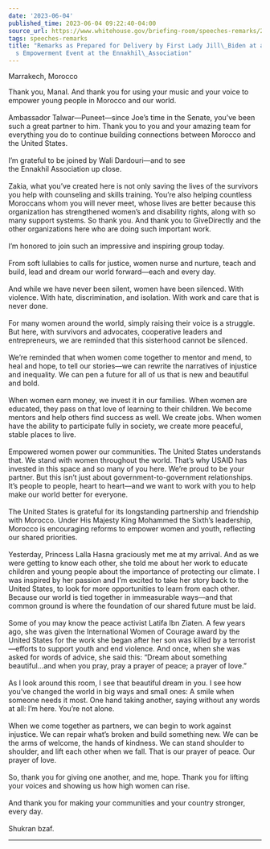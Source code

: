 ```yaml
---
date: '2023-06-04'
published_time: 2023-06-04 09:22:40-04:00
source_url: https://www.whitehouse.gov/briefing-room/speeches-remarks/2023/06/04/remarks-as-prepared-for-delivery-by-first-lady-jill-biden-at-a-womens-empowerment-event-at-the-ennakhil-association/
tags: speeches-remarks
title: "Remarks as Prepared for Delivery by First Lady Jill\_Biden at a Women\u2019\
  s Empowerment Event at the Ennakhil\_Association"
---
```

 
Marrakech, Morocco

  
Thank you, Manal. And thank you for using your music and your voice to
empower young people in Morocco and our world.   
   
Ambassador Talwar—Puneet—since Joe’s time in the Senate, you’ve been
such a great partner to him. Thank you to you and your amazing team for
everything you do to continue building connections between Morocco and
the United States.  
   
I’m grateful to be joined by Wali Dardouri—and to see
the Ennakhil Association up close.   
   
Zakia, what you’ve created here is not only saving the lives of the
survivors you help with counseling and skills training. You’re also
helping countless Moroccans whom you will never meet, whose lives are
better because this organization has strengthened women’s and disability
rights, along with so many support systems. So thank you. And thank you
to GiveDirectly and the other organizations here who are doing such
important work.  
   
I’m honored to join such an impressive and inspiring group today.  
   
From soft lullabies to calls for justice, women nurse and nurture, teach
and build, lead and dream our world forward—each and every day.  
   
And while we have never been silent, women have been silenced. With
violence. With hate, discrimination, and isolation. With work and care
that is never done.  
   
For many women around the world, simply raising their voice is a
struggle. But here, with survivors and advocates, cooperative leaders
and entrepreneurs, we are reminded that this sisterhood cannot be
silenced.  
   
We’re reminded that when women come together to mentor and mend, to heal
and hope, to tell our stories—we can rewrite the narratives of injustice
and inequality. We can pen a future for all of us that is new and
beautiful and bold.  
   
When women earn money, we invest it in our families. When women are
educated, they pass on that love of learning to their children. We
become mentors and help others find success as well. We create jobs.
When women have the ability to participate fully in society, we create
more peaceful, stable places to live.  
   
Empowered women power our communities. The United States understands
that. We stand with women throughout the world. That’s why USAID has
invested in this space and so many of you here. We’re proud to be your
partner. But this isn’t just about government-to-government
relationships. It’s people to people, heart to heart—and we want to work
with you to help make our world better for everyone.  
   
The United States is grateful for its longstanding partnership and
friendship with Morocco. Under His Majesty King Mohammed the Sixth’s
leadership, Morocco is encouraging reforms to empower women and youth,
reflecting our shared priorities.  
   
Yesterday, Princess Lalla Hasna graciously met me at my arrival. And as
we were getting to know each other, she told me about her work to
educate children and young people about the importance of protecting our
climate. I was inspired by her passion and I’m excited to take her story
back to the United States, to look for more opportunities to learn from
each other. Because our world is tied together in immeasurable ways—and
that common ground is where the foundation of our shared future must be
laid.  
   
Some of you may know the peace activist Latifa Ibn Ziaten. A few years
ago, she was given the International Women of Courage award by the
United States for the work she began after her son was killed by a
terrorist—efforts to support youth and end violence. And once, when she
was asked for words of advice, she said this: “Dream about something
beautiful…and when you pray, pray a prayer of peace; a prayer of
love.”  
   
As I look around this room, I see that beautiful dream in you. I see how
you’ve changed the world in big ways and small ones: A smile when
someone needs it most. One hand taking another, saying without any words
at all: I’m here. You’re not alone.  
   
When we come together as partners, we can begin to work against
injustice. We can repair what’s broken and build something new. We can
be the arms of welcome, the hands of kindness. We can stand shoulder to
shoulder, and lift each other when we fall. That is our prayer of peace.
Our prayer of love.  
   
So, thank you for giving one another, and me, hope. Thank you for
lifting your voices and showing us how high women can rise.   
   
And thank you for making your communities and your country stronger,
every day.  
   
Shukran bzaf.

------------------------------------------------------------------------
